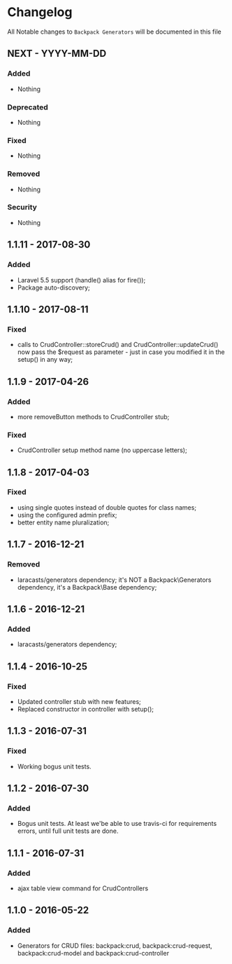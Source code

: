 # Changelog

All Notable changes to `Backpack Generators` will be documented in this file

## NEXT - YYYY-MM-DD

### Added
- Nothing

### Deprecated
- Nothing

### Fixed
- Nothing

### Removed
- Nothing

### Security
- Nothing


## 1.1.11 - 2017-08-30

### Added
- Laravel 5.5 support (handle() alias for fire());
- Package auto-discovery;


## 1.1.10 - 2017-08-11

### Fixed
- calls to CrudController::storeCrud() and CrudController::updateCrud() now pass the $request as parameter - just in case you modified it in the setup() in any way;


## 1.1.9 - 2017-04-26

### Added
- more removeButton methods to CrudController stub;

### Fixed
- CrudController setup method name (no uppercase letters);


## 1.1.8 - 2017-04-03

### Fixed
- using single quotes instead of double quotes for class names;
- using the configured admin prefix;
- better entity name pluralization;


## 1.1.7 - 2016-12-21

### Removed
- laracasts/generators dependency; it's NOT a Backpack\Generators dependency, it's a Backpack\Base dependency;


## 1.1.6 - 2016-12-21

### Added
- laracasts/generators dependency;


## 1.1.4 - 2016-10-25

### Fixed
- Updated controller stub with new features;
- Replaced constructor in controller with setup();


## 1.1.3 - 2016-07-31

### Fixed
- Working bogus unit tests.


## 1.1.2 - 2016-07-30

### Added
- Bogus unit tests. At least we'be able to use travis-ci for requirements errors, until full unit tests are done.

## 1.1.1 - 2016-07-31

### Added
- ajax table view command for CrudControllers


## 1.1.0 - 2016-05-22

### Added
- Generators for CRUD files: backpack:crud, backpack:crud-request, backpack:crud-model and backpack:crud-controller
